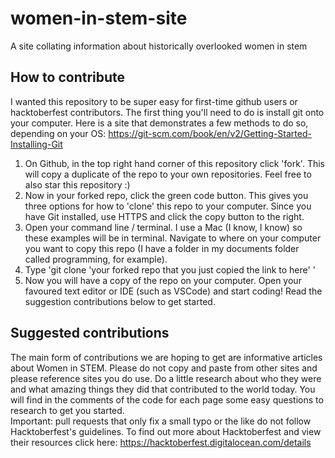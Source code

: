# women-in-stem-site
A site collating information about historically overlooked women in stem

## How to contribute
I wanted this repository to be super easy for first-time github users or hacktoberfest contributors. The first thing you'll need to do is install git onto your computer. Here is a site that demonstrates a few methods to do so, depending on your OS: https://git-scm.com/book/en/v2/Getting-Started-Installing-Git

1. On Github, in the top right hand corner of this repository click 'fork'. This will copy a duplicate of the repo to your own repositories. Feel free to also star this repository :)
2. Now in your forked repo, click the green code button. This gives you three options for how to 'clone' this repo to your computer. Since you have Git installed, use HTTPS and click the copy button to the right.
3. Open your command line / terminal. I use a Mac (I know, I know) so these examples will be in terminal. Navigate to where on your computer you want to copy this repo (I have a folder in my documents folder called programming, for example).
4. Type 'git clone 'your forked repo that you just copied the link to here' '
5. Now you will have a copy of the repo on your computer. Open your favoured text editor or IDE (such as VSCode) and start coding! Read the suggestion contributions below to get started.

## Suggested contributions
The main form of contributions we are hoping to get are informative articles about Women in STEM. Please do not copy and paste from other sites and please reference sites you do use. Do a little research about who they were and what amazing things they did that contributed to the world today. You will find in the comments of the code for each page some easy questions to research to get you started.
<br>
Important: pull requests that only fix a small typo or the like do not follow Hacktoberfest's guidelines. To find out more about Hacktoberfest and view their resources click here: https://hacktoberfest.digitalocean.com/details